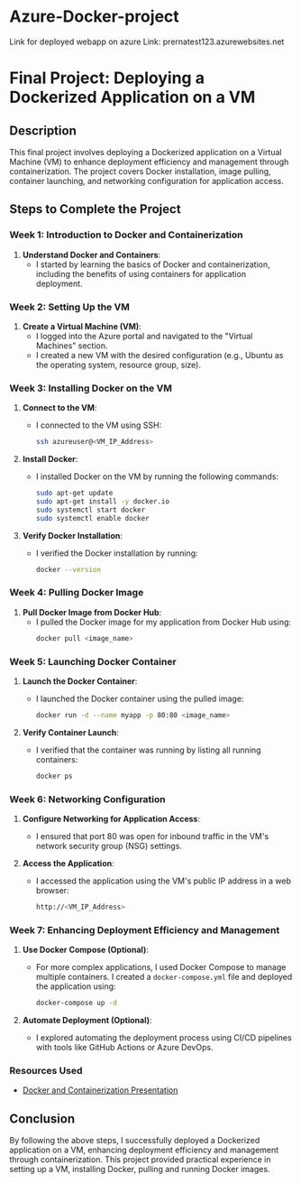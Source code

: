 # Azure-Docker-project

Link for deployed webapp on azure Link: prernatest123.azurewebsites.net

# Final Project: Deploying a Dockerized Application on a VM

## Description
This final project involves deploying a Dockerized application on a Virtual Machine (VM) to enhance deployment efficiency and management through containerization. The project covers Docker installation, image pulling, container launching, and networking configuration for application access.

## Steps to Complete the Project

### Week 1: Introduction to Docker and Containerization

1. **Understand Docker and Containers**:
   - I started by learning the basics of Docker and containerization, including the benefits of using containers for application deployment.

### Week 2: Setting Up the VM

1. **Create a Virtual Machine (VM)**:
   - I logged into the Azure portal and navigated to the "Virtual Machines" section.
   - I created a new VM with the desired configuration (e.g., Ubuntu as the operating system, resource group, size).

### Week 3: Installing Docker on the VM

1. **Connect to the VM**:
   - I connected to the VM using SSH:
     ```bash
     ssh azureuser@<VM_IP_Address>
     ```

2. **Install Docker**:
   - I installed Docker on the VM by running the following commands:
     ```bash
     sudo apt-get update
     sudo apt-get install -y docker.io
     sudo systemctl start docker
     sudo systemctl enable docker
     ```

3. **Verify Docker Installation**:
   - I verified the Docker installation by running:
     ```bash
     docker --version
     ```

### Week 4: Pulling Docker Image

1. **Pull Docker Image from Docker Hub**:
   - I pulled the Docker image for my application from Docker Hub using:
     ```bash
     docker pull <image_name>
     ```

### Week 5: Launching Docker Container

1. **Launch the Docker Container**:
   - I launched the Docker container using the pulled image:
     ```bash
     docker run -d --name myapp -p 80:80 <image_name>
     ```

2. **Verify Container Launch**:
   - I verified that the container was running by listing all running containers:
     ```bash
     docker ps
     ```

### Week 6: Networking Configuration

1. **Configure Networking for Application Access**:
   - I ensured that port 80 was open for inbound traffic in the VM's network security group (NSG) settings.

2. **Access the Application**:
   - I accessed the application using the VM's public IP address in a web browser:
     ```bash
     http://<VM_IP_Address>
     ```

### Week 7: Enhancing Deployment Efficiency and Management

1. **Use Docker Compose (Optional)**:
   - For more complex applications, I used Docker Compose to manage multiple containers. I created a `docker-compose.yml` file and deployed the application using:
     ```bash
     docker-compose up -d
     ```

2. **Automate Deployment (Optional)**:
   - I explored automating the deployment process using CI/CD pipelines with tools like GitHub Actions or Azure DevOps.

### Resources Used

- [Docker and Containerization Presentation](https://docs.google.com/presentation/d/15WcgztDbCTEUaVthe9ie731oLUqA1wyk/edit?usp=sharing&ouid=106645495933275419660&rtpof=true&sd=true)

## Conclusion

By following the above steps, I successfully deployed a Dockerized application on a VM, enhancing deployment efficiency and management through containerization. This project provided practical experience in setting up a VM, installing Docker, pulling and running Docker images.
